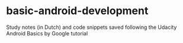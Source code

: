 # basic-android-development
Study notes (in Dutch) and code snippets saved following the Udacity Android Basics by Google tutorial
